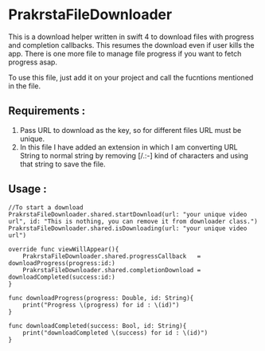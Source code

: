# PrakrstaFileDownloader

This is a download helper written in swift 4 to download files with progress and completion callbacks. This resumes the download even if user kills the app. There is one more file to manage file progress if you want to fetch progress asap.

To use this file, just add it on your project and call the fucntions mentioned in the file. 

## Requirements :
1. Pass URL to download as the key, so for different files URL must be unique.
2. In this file I have added an extension in which I am converting URL String to normal string by removing [/.:-] kind of characters and using that string to save the file.


## Usage :

```
//To start a download
PrakrstaFileDownloader.shared.startDownload(url: "your unique video url", id: "This is nothing, you can remove it from downloader class.")
PrakrstaFileDownloader.shared.isDownloading(url: "your unique video url")

override func viewWillAppear(){
    PrakrstaFileDownloader.shared.progressCallback   = downloadProgress(progress:id:)
    PrakrstaFileDownloader.shared.completionDownload = downloadCompleted(success:id:)
}

func downloadProgress(progress: Double, id: String){
    print("Progress \(progress) for id : \(id)")
}
    
func downloadCompleted(success: Bool, id: String){
    print("downloadCompleted \(success) for id : \(id)")
}
```
